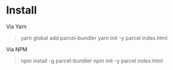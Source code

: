 # Install #
Via Yarn
> yarn global add parcel-bundler
> yarn init -y
> parcel index.html

Via NPM
> npm install -g parcel-bundler
> npm init -y
> parcel index.html
